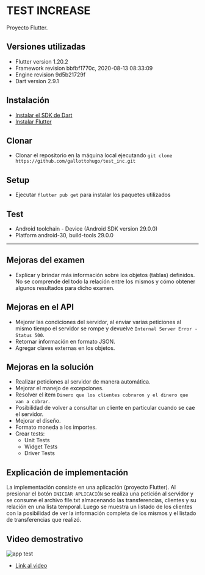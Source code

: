 # TEST INCREASE

Proyecto Flutter.

## Versiones utilizadas
- Flutter version 1.20.2
- Framework revision bbfbf1770c, 2020-08-13 08:33:09
- Engine revision 9d5b21729f
- Dart version 2.9.1

## Instalación
- [Instalar el SDK de Dart](https://dart.dev/get-dart)
- [Instalar Flutter](https://flutter.dev/docs/get-started/install)

## Clonar
- Clonar el repositorio en la máquina local ejecutando `git clone https://github.com/gallottohugo/test_inc.git`

## Setup
- Ejecutar `flutter pub get` para instalar los paquetes utilizados

## Test
- Android toolchain - Device (Android SDK version 29.0.0)
- Platform android-30, build-tools 29.0.0

---

## Mejoras del examen
- Explicar y brindar más información sobre los objetos (tablas) definidos. No se comprende del todo la relación entre los mismos y cómo obtener algunos resultados para dicho examen.

## Mejoras en el API
- Mejorar las condiciones del servidor, al enviar varias peticiones al mismo tiempo el servidor se rompe y devuelve `Internal Server Error - Status 500`.
- Retornar información en formato JSON.
- Agregar claves externas en los objetos.

## Mejoras en la solución
- Realizar peticiones al servidor de manera automática.
- Mejorar el manejo de excepciones.
- Resolver el item `Dinero que los clientes cobraron y el dinero que van a cobrar`.
- Posibilidad de volver a consultar un cliente en particular cuando se cae el servidor.
- Mejorar el diseño.
- Formato moneda a los importes.
- Crear tests:
  - Unit Tests
  - Widget Tests
  - Driver Tests

## Explicación de implementación
La implementación consiste en una aplicacíón (proyecto Flutter).
Al presionar el botón `INICIAR APLICACIÓN` se realiza una petición al servidor y se consume el archivo file.txt almacenando las transferencias, clientes y su relación en una lista temporal.
Luego se muestra un listado de los clientes con la posibilidad de ver la información completa de los mismos y el listado de transferencias que realizó.

## Video demostrativo
![app test](https://img.youtube.com/vi/ujGjZVrvXDo/0.jpg)

- [Link al video](https://www.youtube.com/watch?v=ujGjZVrvXDo)




